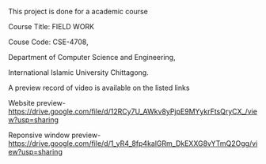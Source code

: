 This project is done for a academic course 

Course Title: FIELD WORK

Couse Code: CSE-4708,

Department of Computer Science and Engineering,

International Islamic University Chittagong.


A preview record of video is available on the listed links



Website preview- https://drive.google.com/file/d/12RCy7U_AWkv8yPjpE9MYykrFtsQryCX_/view?usp=sharing


Reponsive window preview- https://drive.google.com/file/d/1_yR4_8fp4kalGRm_DkEXXG8vYTmQ2Ogg/view?usp=sharing
